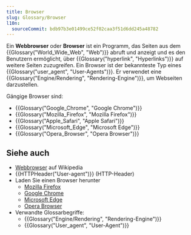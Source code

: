 ```yaml
---
title: Browser
slug: Glossary/Browser
l10n:
  sourceCommit: bdb97b3e01499ce52f02caa3f51d6dd245a48782
---
```


Ein **Webbrowser** oder **Browser** ist ein Programm, das Seiten aus dem {{Glossary("World_Wide_Web", "Web")}} abruft und anzeigt und es den Benutzern ermöglicht, über {{Glossary("hyperlink", "Hyperlinks")}} auf weitere Seiten zuzugreifen. Ein Browser ist der bekannteste Typ eines {{Glossary("user_agent", "User-Agents")}}. Er verwendet eine {{Glossary("Engine/Rendering", "Rendering-Engine")}}, um Webseiten darzustellen.

Gängige Browser sind:

- {{Glossary("Google_Chrome", "Google Chrome")}}
- {{Glossary("Mozilla_Firefox", "Mozilla Firefox")}}
- {{Glossary("Apple_Safari", "Apple Safari")}}
- {{Glossary("Microsoft_Edge", "Microsoft Edge")}}
- {{Glossary("Opera_Browser", "Opera Browser")}}

## Siehe auch

- [Webbrowser](https://en.wikipedia.org/wiki/Web_browser) auf Wikipedia
- {{HTTPHeader("User-agent")}} (HTTP-Header)
- Laden Sie einen Browser herunter
  - [Mozilla Firefox](https://www.firefox.com/en-US/)
  - [Google Chrome](https://www.google.com/chrome/)
  - [Microsoft Edge](https://www.microsoft.com/en-us/edge)
  - [Opera Browser](https://www.opera.com/)
- Verwandte Glossarbegriffe:
  - {{Glossary("Engine/Rendering", "Rendering-Engine")}}
  - {{Glossary("User_agent", "User-Agent")}}
